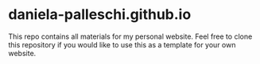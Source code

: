 # daniela-palleschi.github.io

This repo contains all materials for my personal website. Feel free to clone this repository if you would like to use this as a template for your own website.
